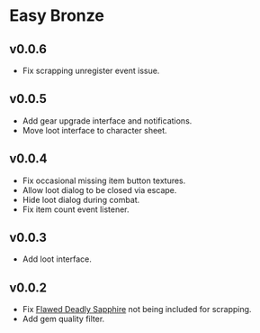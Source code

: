 # Easy Bronze

## v0.0.6

- Fix scrapping unregister event issue.

## v0.0.5

- Add gear upgrade interface and notifications.
- Move loot interface to character sheet.

## v0.0.4

- Fix occasional missing item button textures.
- Allow loot dialog to be closed via escape.
- Hide loot dialog during combat.
- Fix item count event listener.

## v0.0.3

- Add loot interface.

## v0.0.2

- Fix [Flawed Deadly Sapphire](https://wowhead.com/item=216644) not being included for scrapping.
- Add gem quality filter.
